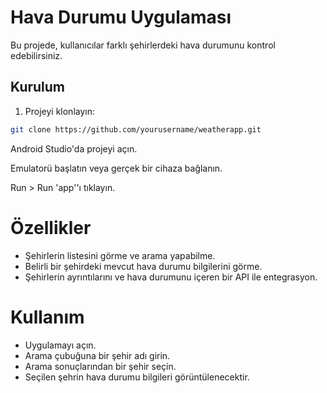 # Hava Durumu Uygulaması

Bu projede, kullanıcılar farklı şehirlerdeki hava durumunu kontrol edebilirsiniz.

## Kurulum

1. Projeyi klonlayın:

```bash
git clone https://github.com/yourusername/weatherapp.git
```

Android Studio'da projeyi açın.

Emulatorü başlatın veya gerçek bir cihaza bağlanın.

Run > Run 'app''ı tıklayın.

# Özellikler
+ Şehirlerin listesini görme ve arama yapabilme.
+ Belirli bir şehirdeki mevcut hava durumu bilgilerini görme.
+ Şehirlerin ayrıntılarını ve hava durumunu içeren bir API ile entegrasyon.

# Kullanım
+ Uygulamayı açın.
+ Arama çubuğuna bir şehir adı girin.
+ Arama sonuçlarından bir şehir seçin.
+ Seçilen şehrin hava durumu bilgileri görüntülenecektir.
